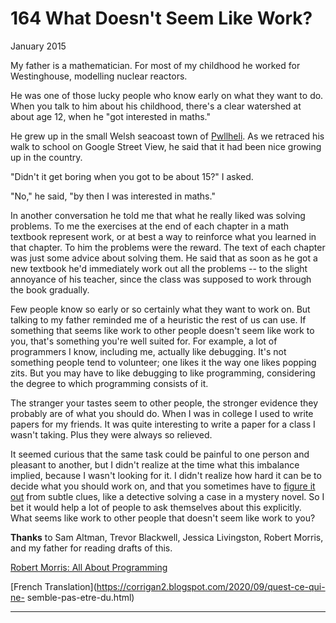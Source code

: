 # 164 What Doesn't Seem Like Work?


  
 
  
 January 2015   
  
 My father is a mathematician. For most of my childhood he worked for Westinghouse, modelling nuclear reactors.   
  
 He was one of those lucky people who know early on what they want to do. When you talk to him about his childhood, there's a clear watershed at about age 12, when he "got interested in maths."   
  
 He grew up in the small Welsh seacoast town of [Pwllheli](https://goo.gl/maps/rkzUm). As we retraced his walk to school on Google Street View, he said that it had been nice growing up in the country.   
  
 "Didn't it get boring when you got to be about 15?" I asked.   
  
 "No," he said, "by then I was interested in maths."   
  
 In another conversation he told me that what he really liked was solving problems. To me the exercises at the end of each chapter in a math textbook represent work, or at best a way to reinforce what you learned in that chapter. To him the problems were the reward. The text of each chapter was just some advice about solving them. He said that as soon as he got a new textbook he'd immediately work out all the problems -- to the slight annoyance of his teacher, since the class was supposed to work through the book gradually.   
  
 Few people know so early or so certainly what they want to work on. But talking to my father reminded me of a heuristic the rest of us can use. If something that seems like work to other people doesn't seem like work to you, that's something you're well suited for. For example, a lot of programmers I know, including me, actually like debugging. It's not something people tend to volunteer; one likes it the way one likes popping zits. But you may have to like debugging to like programming, considering the degree to which programming consists of it.   
  
 The stranger your tastes seem to other people, the stronger evidence they probably are of what you should do. When I was in college I used to write papers for my friends. It was quite interesting to write a paper for a class I wasn't taking. Plus they were always so relieved.   
  
 It seemed curious that the same task could be painful to one person and pleasant to another, but I didn't realize at the time what this imbalance implied, because I wasn't looking for it. I didn't realize how hard it can be to decide what you should work on, and that you sometimes have to [figure it out](love.html) from subtle clues, like a detective solving a case in a mystery novel. So I bet it would help a lot of people to ask themselves about this explicitly. What seems like work to other people that doesn't seem like work to you?   
  
 
  
 
  
 
  
 
  
 **Thanks** to Sam Altman, Trevor Blackwell, Jessica Livingston, Robert Morris, and my father for reading drafts of this.   
  
 
  
 
  
 
  
 [Robert Morris: All About Programming](aap.html)   
  
 [French Translation](https://corrigan2.blogspot.com/2020/09/quest-ce-qui-ne- semble-pas-etre-du.html)   
  
 
  
 
  
 
  
 

 
* * *
 

 

